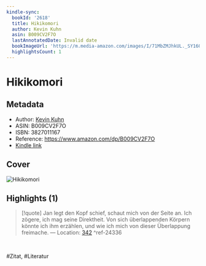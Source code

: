 ```yaml
---
kindle-sync:
  bookId: '2618'
  title: Hikikomori
  author: Kevin Kuhn
  asin: B009CV2F7O
  lastAnnotatedDate: Invalid date
  bookImageUrl: 'https://m.media-amazon.com/images/I/71MbZMJhkUL._SY160.jpg'
  highlightsCount: 1
---
```

# Hikikomori
## Metadata
* Author: [Kevin Kuhn](<https://www.goodreads.com/search?q=Kevin Kuhn>)
* ASIN: B009CV2F7O
* ISBN: 3827011167
* Reference: https://www.amazon.com/dp/B009CV2F7O
* [Kindle link](kindle://book?action=open&asin=B009CV2F7O)

## Cover
![Hikikomori](https://m.media-amazon.com/images/I/71MbZMJhkUL._SY160.jpg)

## Highlights (1)

> [!quote]
> Jan legt den Kopf schief, schaut mich von der Seite an. Ich zögere, ich mag seine Direktheit. Von sich überlappenden Körpern könnte ich ihm erzählen, und wie ich mich von dieser Überlappung freimache. — Location: [342](kindle://book?action=open&asin=B009CV2F7O&location=342) ^ref-24336

<br>

#Zitat, #Literatur
